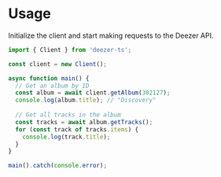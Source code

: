 # Usage

Initialize the client and start making requests to the Deezer API.

```typescript
import { Client } from 'deezer-ts';

const client = new Client();

async function main() {
  // Get an album by ID
  const album = await client.getAlbum(302127);
  console.log(album.title); // "Discovery"
  
  // Get all tracks in the album
  const tracks = await album.getTracks();
  for (const track of tracks.items) {
    console.log(track.title);
  }
}

main().catch(console.error);
```
